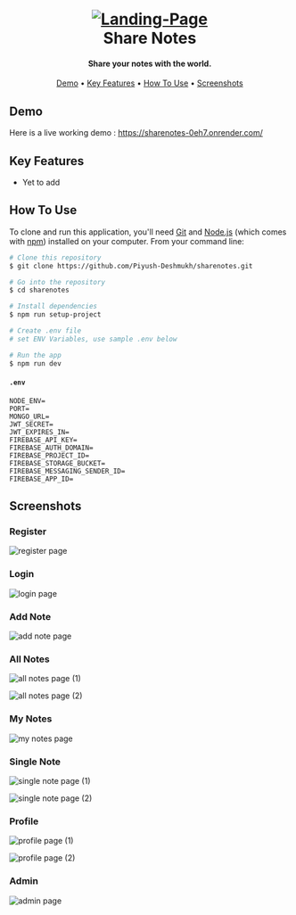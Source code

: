 <h1 align="center">
  <br>
    <a href="https://github.com/Piyush-Deshmukh/sharenotes"><img src="https://github.com/Piyush-Deshmukh/sharenotes/assets/99667276/0c4825a7-c14d-408a-9237-e7e2f84c392a" alt="Landing-Page" ></a>
  <br>
    Share Notes
  <br>
</h1>

<h4 align="center">Share your notes with the world.</h4> 

<p align="center">
  <a href="#demo">Demo</a> •
  <a href="#key-features">Key Features</a> •
  <a href="#how-to-use">How To Use</a> •
  <a href="#screenshots">Screenshots</a>
</p>

## Demo

Here is a live working demo : https://sharenotes-0eh7.onrender.com/

## Key Features

* Yet to add

## How To Use

To clone and run this application, you'll need [Git](https://git-scm.com) and [Node.js](https://nodejs.org/en/download/) (which comes with [npm](http://npmjs.com)) installed on your computer. From your command line:

```bash
# Clone this repository
$ git clone https://github.com/Piyush-Deshmukh/sharenotes.git

# Go into the repository
$ cd sharenotes

# Install dependencies
$ npm run setup-project

# Create .env file
# set ENV Variables, use sample .env below

# Run the app
$ npm run dev
```

#### **`.env`**
```env
NODE_ENV=
PORT=
MONGO_URL=
JWT_SECRET=
JWT_EXPIRES_IN=
FIREBASE_API_KEY=
FIREBASE_AUTH_DOMAIN=
FIREBASE_PROJECT_ID=
FIREBASE_STORAGE_BUCKET=
FIREBASE_MESSAGING_SENDER_ID=
FIREBASE_APP_ID=
```

## Screenshots

### Register

![register page](https://github.com/Piyush-Deshmukh/sharenotes/assets/99667276/7d745427-91d9-432b-9b47-ae3a4d481b98)

### Login

![login page](https://github.com/Piyush-Deshmukh/sharenotes/assets/99667276/4a484ad9-2e0d-431e-9521-c762b20320ef)

### Add Note

![add note page](https://github.com/Piyush-Deshmukh/sharenotes/assets/99667276/6f2f899a-eb25-43f2-a2ae-d6e204e4a062)

### All Notes

![all notes page (1)](https://github.com/Piyush-Deshmukh/sharenotes/assets/99667276/fb7a7c23-778e-4865-aeb3-0c36bf0123b7)

![all notes page (2)](https://github.com/Piyush-Deshmukh/sharenotes/assets/99667276/d5344810-50af-464c-ba03-202b94421243)

### My Notes

![my notes page](https://github.com/Piyush-Deshmukh/sharenotes/assets/99667276/92a611ed-edd8-4915-962d-35e0bb11235e)

### Single Note

![single note page (1)](https://github.com/Piyush-Deshmukh/sharenotes/assets/99667276/96bb945e-649e-454e-8adc-15cabf040e51)

![single note page (2)](https://github.com/Piyush-Deshmukh/sharenotes/assets/99667276/5a0a7d70-aa20-411d-9df9-bdbc09f4fe99)


### Profile

![profile page (1)](https://github.com/Piyush-Deshmukh/sharenotes/assets/99667276/35d9686a-15d1-410a-aa08-b4569c94bd05)

![profile page (2)](https://github.com/Piyush-Deshmukh/sharenotes/assets/99667276/248ef8af-d96c-4ac4-9149-5d32493ef729)

### Admin

![admin page](https://github.com/Piyush-Deshmukh/sharenotes/assets/99667276/b689c041-18e9-4dae-8726-911dba274958)
